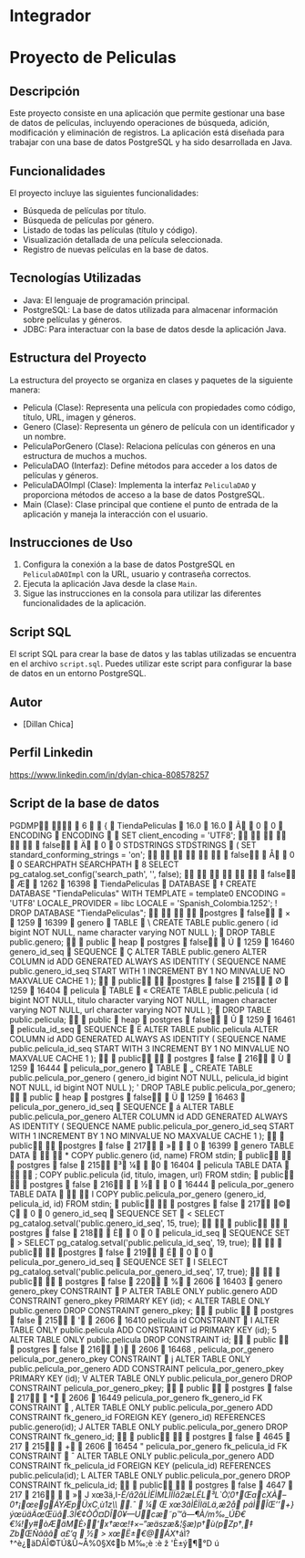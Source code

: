 # Integrador
# Proyecto de Peliculas

## Descripción
Este proyecto consiste en una aplicación que permite gestionar una base de datos de películas, incluyendo operaciones de búsqueda, adición, modificación y eliminación de registros. La aplicación está diseñada para trabajar con una base de datos PostgreSQL y ha sido desarrollada en Java.

## Funcionalidades
El proyecto incluye las siguientes funcionalidades:

- Búsqueda de películas por título.
- Búsqueda de películas por género.
- Listado de todas las películas (título y código).
- Visualización detallada de una película seleccionada.
- Registro de nuevas películas en la base de datos.

## Tecnologías Utilizadas
- Java: El lenguaje de programación principal.
- PostgreSQL: La base de datos utilizada para almacenar información sobre películas y géneros.
- JDBC: Para interactuar con la base de datos desde la aplicación Java.

## Estructura del Proyecto
La estructura del proyecto se organiza en clases y paquetes de la siguiente manera:

- Pelicula (Clase): Representa una película con propiedades como código, título, URL, imagen y géneros.
- Genero (Clase): Representa un género de película con un identificador y un nombre.
- PeliculaPorGenero (Clase): Relaciona películas con géneros en una estructura de muchos a muchos.
- PeliculaDAO (Interfaz): Define métodos para acceder a los datos de películas y géneros.
- PeliculaDAOImpl (Clase): Implementa la interfaz `PeliculaDAO` y proporciona métodos de acceso a la base de datos PostgreSQL.
- Main (Clase): Clase principal que contiene el punto de entrada de la aplicación y maneja la interacción con el usuario.

## Instrucciones de Uso
1. Configura la conexión a la base de datos PostgreSQL en `PeliculaDAOImpl` con la URL, usuario y contraseña correctos.
2. Ejecuta la aplicación Java desde la clase `Main`.
3. Sigue las instrucciones en la consola para utilizar las diferentes funcionalidades de la aplicación.

## Script SQL
El script SQL para crear la base de datos y las tablas utilizadas se encuentra en el archivo `script.sql`. Puedes utilizar este script para configurar la base de datos en un entorno PostgreSQL.

## Autor
- [Dillan Chica]

## Perfil Linkedin
https://www.linkedin.com/in/dylan-chica-808578257

## Script de la base de datos

PGDMP      6            	    {            TiendaPeliculas    16.0    16.0     Ã           0    0    ENCODING    ENCODING        SET client_encoding = 'UTF8';
                      false            Ä           0    0 
   STDSTRINGS 
   STDSTRINGS     (   SET standard_conforming_strings = 'on';
                      false            Å           0    0 
   SEARCHPATH 
   SEARCHPATH     8   SELECT pg_catalog.set_config('search_path', '', false);
                      false            Æ           1262    16398    TiendaPeliculas    DATABASE     ‡   CREATE DATABASE "TiendaPeliculas" WITH TEMPLATE = template0 ENCODING = 'UTF8' LOCALE_PROVIDER = libc LOCALE = 'Spanish_Colombia.1252';
 !   DROP DATABASE "TiendaPeliculas";
                postgres    false            ×            1259    16399    genero    TABLE     \   CREATE TABLE public.genero (
    id bigint NOT NULL,
    name character varying NOT NULL
);
    DROP TABLE public.genero;
       public         heap    postgres    false            Ú            1259    16460 
   genero_id_seq    SEQUENCE     Ç   ALTER TABLE public.genero ALTER COLUMN id ADD GENERATED ALWAYS AS IDENTITY (
    SEQUENCE NAME public.genero_id_seq
    START WITH 1
    INCREMENT BY 1
    NO MINVALUE
    NO MAXVALUE
    CACHE 1
);
            public          postgres    false    215            Ø            1259    16404    pelicula    TABLE     «   CREATE TABLE public.pelicula (
    id bigint NOT NULL,
    titulo character varying NOT NULL,
    imagen character varying NOT NULL,
    url character varying NOT NULL
);
    DROP TABLE public.pelicula;
       public         heap    postgres    false            Û            1259    16461    pelicula_id_seq    SEQUENCE     Ë   ALTER TABLE public.pelicula ALTER COLUMN id ADD GENERATED ALWAYS AS IDENTITY (
    SEQUENCE NAME public.pelicula_id_seq
    START WITH 3
    INCREMENT BY 1
    NO MINVALUE
    NO MAXVALUE
    CACHE 1
);
            public          postgres    false    216            Ù            1259    16444    pelicula_por_genero    TABLE     „   CREATE TABLE public.pelicula_por_genero (
    genero_id bigint NOT NULL,
    pelicula_id bigint NOT NULL,
    id bigint NOT NULL
);
 '   DROP TABLE public.pelicula_por_genero;
       public         heap    postgres    false            Ü            1259    16463    pelicula_por_genero_id_seq    SEQUENCE     á   ALTER TABLE public.pelicula_por_genero ALTER COLUMN id ADD GENERATED ALWAYS AS IDENTITY (
    SEQUENCE NAME public.pelicula_por_genero_id_seq
    START WITH 1
    INCREMENT BY 1
    NO MINVALUE
    NO MAXVALUE
    CACHE 1
);
            public          postgres    false    217            »          0    16399    genero 
   TABLE DATA           *   COPY public.genero (id, name) FROM stdin;
    public          postgres    false    215   ³       ¼          0    16404    pelicula 
   TABLE DATA           ;   COPY public.pelicula (id, titulo, imagen, url) FROM stdin;
    public          postgres    false    216   
       ½          0    16444    pelicula_por_genero 
   TABLE DATA           I   COPY public.pelicula_por_genero (genero_id, pelicula_id, id) FROM stdin;
    public          postgres    false    217   ©       Ç           0    0 
   genero_id_seq    SEQUENCE SET     <   SELECT pg_catalog.setval('public.genero_id_seq', 15, true);
          public          postgres    false    218            È           0    0    pelicula_id_seq    SEQUENCE SET     >   SELECT pg_catalog.setval('public.pelicula_id_seq', 19, true);
          public          postgres    false    219            É           0    0    pelicula_por_genero_id_seq    SEQUENCE SET     I   SELECT pg_catalog.setval('public.pelicula_por_genero_id_seq', 17, true);
          public          postgres    false    220            %           2606    16403    genero genero_pkey 
   CONSTRAINT     P   ALTER TABLE ONLY public.genero
    ADD CONSTRAINT genero_pkey PRIMARY KEY (id);
 <   ALTER TABLE ONLY public.genero DROP CONSTRAINT genero_pkey;
       public            postgres    false    215            '           2606    16410 
   pelicula id 
   CONSTRAINT     I   ALTER TABLE ONLY public.pelicula
    ADD CONSTRAINT id PRIMARY KEY (id);
 5   ALTER TABLE ONLY public.pelicula DROP CONSTRAINT id;
       public            postgres    false    216            )           2606    16468 ,   pelicula_por_genero pelicula_por_genero_pkey 
   CONSTRAINT     j   ALTER TABLE ONLY public.pelicula_por_genero
    ADD CONSTRAINT pelicula_por_genero_pkey PRIMARY KEY (id);
 V   ALTER TABLE ONLY public.pelicula_por_genero DROP CONSTRAINT pelicula_por_genero_pkey;
       public            postgres    false    217            *           2606    16449     pelicula_por_genero fk_genero_id 
   FK CONSTRAINT     ‚   ALTER TABLE ONLY public.pelicula_por_genero
    ADD CONSTRAINT fk_genero_id FOREIGN KEY (genero_id) REFERENCES public.genero(id);
 J   ALTER TABLE ONLY public.pelicula_por_genero DROP CONSTRAINT fk_genero_id;
       public          postgres    false    4645    217    215            +           2606    16454 "   pelicula_por_genero fk_pelicula_id 
   FK CONSTRAINT     ˆ   ALTER TABLE ONLY public.pelicula_por_genero
    ADD CONSTRAINT fk_pelicula_id FOREIGN KEY (pelicula_id) REFERENCES public.pelicula(id);
 L   ALTER TABLE ONLY public.pelicula_por_genero DROP CONSTRAINT fk_pelicula_id;
       public          postgres    false    4647    217    216            »   J   xœ3ä,I-*Ê/â2âLÌËÌMLÎÌÏã2æLËL³L`Ò¦0†ŒacXÀ–0†¡œegÁYÆpÜxC¸ù1z\\\ .ˆ      ¼   Œ   xœ3âÌÈÏIäLä,æ2å
páÌÎŒ’’+}ýœüäÄœŒüâ.3Î€¢ÒÔ¤DÎ0¥—Ucæ˜p™ã—¶À/m‰_ÚÐ€€¼!y#òÆäMÈ›'x†æœ!‡×–”æäszæ&¦§æ)p†ù(pZp†¸‡ 	ZbŒÑãââ a£’q      ½   >   xœË±€@ÁX*†áÌ?†^è¿äDÁÎ©TÚ&Û~Å%0§X¢b M‰;è	:è	ž 'È±ý¶°D
ú     
